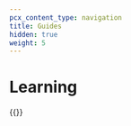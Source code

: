 ```yaml
---
pcx_content_type: navigation
title: Guides
hidden: true
weight: 5
---
```


# Learning

{{<directory-listing>}}
